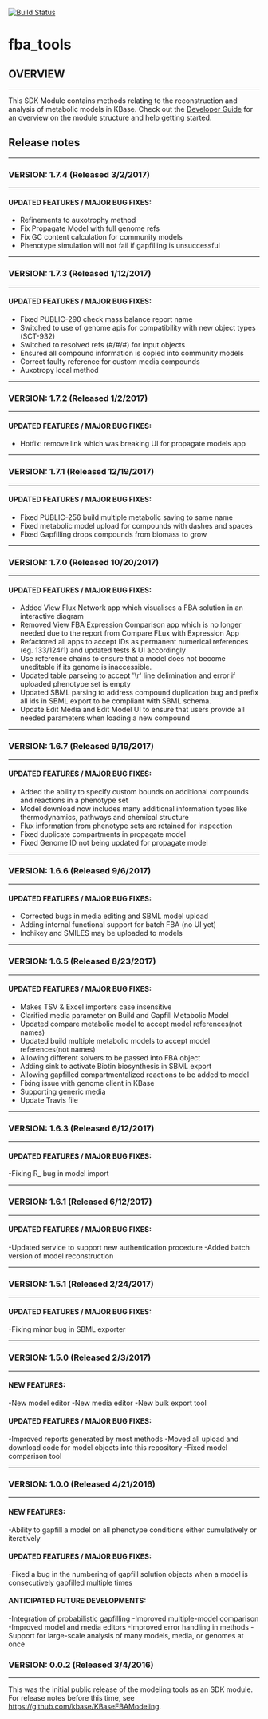 [![Build Status](https://travis-ci.org/cshenry/fba_tools.svg?branch=master)](https://travis-ci.org/cshenry/fba_tools)

# fba_tools

## OVERVIEW
-----------------------------------------
This SDK Module contains methods relating to the reconstruction and analysis of
metabolic models in KBase. Check out the [Developer Guide](developer_guide.md)
for an overview on the module structure and help getting started. 

## Release notes
------------------------------------------
### VERSION: 1.7.4 (Released 3/2/2017)
------------------------------------------
#### UPDATED FEATURES / MAJOR BUG FIXES:
- Refinements to auxotrophy method
- Fix Propagate Model with full genome refs
- Fix GC content calculation for community models
- Phenotype simulation will not fail if gapfilling is unsuccessful

------------------------------------------
### VERSION: 1.7.3 (Released 1/12/2017)
------------------------------------------
#### UPDATED FEATURES / MAJOR BUG FIXES:
- Fixed PUBLIC-290 check mass balance report name
- Switched to use of genome apis for compatibility with new object types (SCT-932)
- Switched to resolved refs (#/#/#) for input objects
- Ensured all compound information is copied into community models
- Correct faulty reference for custom media compounds
- Auxotropy local method

------------------------------------------
### VERSION: 1.7.2 (Released 1/2/2017)
------------------------------------------
#### UPDATED FEATURES / MAJOR BUG FIXES:
- Hotfix: remove link which was breaking UI for propagate models app

------------------------------------------
### VERSION: 1.7.1 (Released 12/19/2017)
------------------------------------------
#### UPDATED FEATURES / MAJOR BUG FIXES:
- Fixed PUBLIC-256 build multiple metabolic saving to same name
- Fixed metabolic model upload for compounds with dashes and spaces
- Fixed Gapfilling drops compounds from biomass to grow

------------------------------------------
### VERSION: 1.7.0 (Released 10/20/2017)
------------------------------------------
#### UPDATED FEATURES / MAJOR BUG FIXES:
- Added View Flux Network app which visualises a FBA solution in an interactive
 diagram
- Removed View FBA Expression Comparison app which is no longer needed due to
 the report from Compare FLux with Expression App
- Refactored all apps to accept IDs as permanent numerical references (eg. 133/124/1)
 and updated tests & UI accordingly
- Use reference chains to ensure that a model does not become uneditable if
 its genome is inaccessible.
- Updated table parseing to accept '\r' line delimination and error if uploaded
 phenotype set is empty
- Updated SBML parsing to address compound duplication bug and prefix all
 ids in SBML export to be compliant with SBML schema.
- Update Edit Media and Edit Model UI to ensure that users provide all needed
 parameters when loading a new compound
 
------------------------------------------
### VERSION: 1.6.7 (Released 9/19/2017)
------------------------------------------
#### UPDATED FEATURES / MAJOR BUG FIXES:
- Added the ability to specify custom bounds on additional compounds and 
reactions in a phenotype set
- Model download now includes many additional information types like 
thermodynamics, pathways and chemical structure
- Flux information from phenotype sets are retained for inspection
- Fixed duplicate compartments in propagate model
- Fixed Genome ID not being updated for propagate model

------------------------------------------
### VERSION: 1.6.6 (Released 9/6/2017)
------------------------------------------
#### UPDATED FEATURES / MAJOR BUG FIXES:
- Corrected bugs in media editing and SBML model upload
- Adding internal functional support for batch FBA (no UI yet)
- Inchikey and SMILES may be uploaded to models

------------------------------------------
### VERSION: 1.6.5 (Released 8/23/2017)
------------------------------------------
#### UPDATED FEATURES / MAJOR BUG FIXES:
- Makes TSV & Excel importers case insensitive
- Clarified media parameter on Build and Gapfill Metabolic Model
- Updated compare metabolic model to accept model references(not names)
- Updated build multiple metabolic models to accept model references(not names)
- Allowing different solvers to be passed into FBA object
- Adding sink to activate Biotin biosynthesis in SBML export
- Allowing gapfilled compartmentalized reactions to be added to model
- Fixing issue with genome client in KBase
- Supporting generic media
- Update Travis file

------------------------------------------
### VERSION: 1.6.3 (Released 6/12/2017)
------------------------------------------
#### UPDATED FEATURES / MAJOR BUG FIXES:
-Fixing R_ bug in model import

------------------------------------------
### VERSION: 1.6.1 (Released 6/12/2017)
------------------------------------------
#### UPDATED FEATURES / MAJOR BUG FIXES:
-Updated service to support new authentication procedure
-Added batch version of model reconstruction 

------------------------------------------
### VERSION: 1.5.1 (Released 2/24/2017)
------------------------------------------
#### UPDATED FEATURES / MAJOR BUG FIXES:
-Fixing minor bug in SBML exporter

------------------------------------------
### VERSION: 1.5.0 (Released 2/3/2017)
------------------------------------------
#### NEW FEATURES:
-New model editor
-New media editor
-New bulk export tool

#### UPDATED FEATURES / MAJOR BUG FIXES:
-Improved reports generated by most methods
-Moved all upload and download code for model objects into this repository
-Fixed model comparison tool

------------------------------------------
### VERSION: 1.0.0 (Released 4/21/2016)
------------------------------------------
#### NEW FEATURES:
-Ability to gapfill a model on all phenotype conditions either cumulatively or iteratively

#### UPDATED FEATURES / MAJOR BUG FIXES:
-Fixed a bug in the numbering of gapfill solution objects when a model is consecutively gapfilled multiple times

#### ANTICIPATED FUTURE DEVELOPMENTS:
-Integration of probabilistic gapfilling
-Improved multiple-model comparison
-Improved model and media editors
-Improved error handling in methods
-Support for large-scale analysis of many models, media, or genomes at once

### VERSION: 0.0.2 (Released 3/4/2016)
------------------------------------------
This was the initial public release of the modeling tools as an SDK module. For release notes before this time, see https://github.com/kbase/KBaseFBAModeling.
